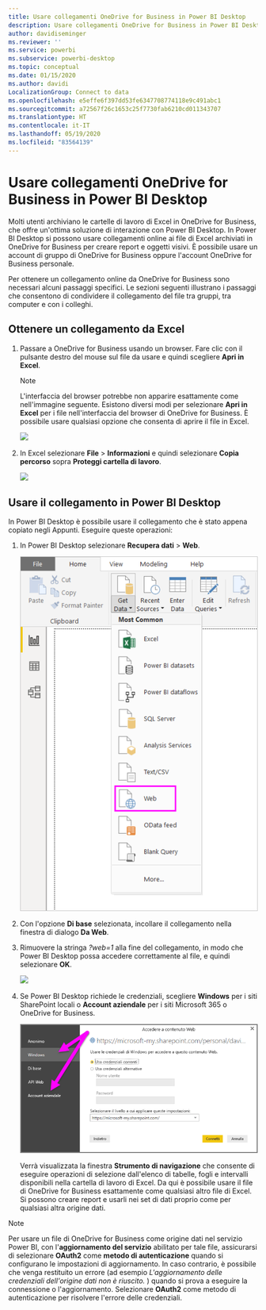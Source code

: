 ```yaml
---
title: Usare collegamenti OneDrive for Business in Power BI Desktop
description: Usare collegamenti OneDrive for Business in Power BI Desktop
author: davidiseminger
ms.reviewer: ''
ms.service: powerbi
ms.subservice: powerbi-desktop
ms.topic: conceptual
ms.date: 01/15/2020
ms.author: davidi
LocalizationGroup: Connect to data
ms.openlocfilehash: e5effe6f397dd53fe6347708774118e9c491abc1
ms.sourcegitcommit: a72567f26c1653c25f7730fab6210cd011343707
ms.translationtype: HT
ms.contentlocale: it-IT
ms.lasthandoff: 05/19/2020
ms.locfileid: "83564139"
---
```

# <a name="use-onedrive-for-business-links-in-power-bi-desktop"></a>Usare collegamenti OneDrive for Business in Power BI Desktop
Molti utenti archiviano le cartelle di lavoro di Excel in OneDrive for Business, che offre un'ottima soluzione di interazione con Power BI Desktop. In Power BI Desktop si possono usare collegamenti online ai file di Excel archiviati in OneDrive for Business per creare report e oggetti visivi. È possibile usare un account di gruppo di OneDrive for Business oppure l'account OneDrive for Business personale.

Per ottenere un collegamento online da OneDrive for Business sono necessari alcuni passaggi specifici. Le sezioni seguenti illustrano i passaggi che consentono di condividere il collegamento del file tra gruppi, tra computer e con i colleghi.

## <a name="get-a-link-from-excel"></a>Ottenere un collegamento da Excel
1. Passare a OneDrive for Business usando un browser. Fare clic con il pulsante destro del mouse sul file da usare e quindi scegliere **Apri in Excel**.
   
   > [!NOTE]
   > L'interfaccia del browser potrebbe non apparire esattamente come nell'immagine seguente. Esistono diversi modi per selezionare **Apri in Excel** per i file nell'interfaccia del browser di OneDrive for Business. È possibile usare qualsiasi opzione che consenta di aprire il file in Excel.
   > 
   > 
   
   ![](media/desktop-use-onedrive-business-links/odb-links_02.png)
2. In Excel selezionare **File** > **Informazioni** e quindi selezionare **Copia percorso** sopra **Proteggi cartella di lavoro**.
   
   ![](media/desktop-use-onedrive-business-links/onedrive-copy-path.png)

## <a name="use-the-link-in-power-bi-desktop"></a>Usare il collegamento in Power BI Desktop
In Power BI Desktop è possibile usare il collegamento che è stato appena copiato negli Appunti. Eseguire queste operazioni:

1. In Power BI Desktop selezionare **Recupera dati** > **Web**.
   
   ![](media/desktop-use-onedrive-business-links/power-bi-web-link-onedrive.png)
2. Con l'opzione **Di base** selezionata, incollare il collegamento nella finestra di dialogo **Da Web**.
3. Rimuovere la stringa *?web=1* alla fine del collegamento, in modo che Power BI Desktop possa accedere correttamente al file, e quindi selezionare **OK**.
   
    ![](media/desktop-use-onedrive-business-links/power-bi-web-link-confirmation.png) 
4. Se Power BI Desktop richiede le credenziali, scegliere **Windows** per i siti SharePoint locali o **Account aziendale** per i siti Microsoft 365 o OneDrive for Business.
   
   ![](media/desktop-use-onedrive-business-links/odb-links_06.png)

   Verrà visualizzata la finestra **Strumento di navigazione** che consente di eseguire operazioni di selezione dall'elenco di tabelle, fogli e intervalli disponibili nella cartella di lavoro di Excel. Da qui è possibile usare il file di OneDrive for Business esattamente come qualsiasi altro file di Excel. Si possono creare report e usarli nei set di dati proprio come per qualsiasi altra origine dati.

> [!NOTE]
> Per usare un file di OneDrive for Business come origine dati nel servizio Power BI, con l'**aggiornamento del servizio** abilitato per tale file, assicurarsi di selezionare **OAuth2** come **metodo di autenticazione** quando si configurano le impostazioni di aggiornamento. In caso contrario, è possibile che venga restituito un errore (ad esempio *L'aggiornamento delle credenziali dell'origine dati non è riuscito.* ) quando si prova a eseguire la connessione o l'aggiornamento. Selezionare **OAuth2** come metodo di autenticazione per risolvere l'errore delle credenziali.
> 
> 

